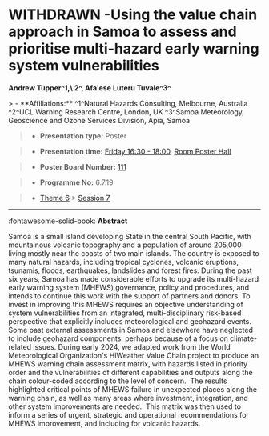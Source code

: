 # WITHDRAWN -Using the value chain approach in Samoa to assess and prioritise multi-hazard early warning system vulnerabilities

**Andrew Tupper^1,\ 2^, Afa'ese Luteru Tuvale^3^**

<!-- more -->> - **Affiliations:** ^1^Natural Hazards Consulting, Melbourne, Australia ^2^UCL Warning Research Centre, London, UK ^3^Samoa Meteorology, Geoscience and Ozone Services Division, Apia, Samoa 

> - **Presentation type:** Poster

> - **Presentation time:** [Friday 16:30 - 18:00](../sessions_comparison.md#__tabbed_4_6), [Room Poster Hall](../maps_venue.md#__tabbed_1_1)

> - **Poster Board Number:** [111](../map_poster_boards.md#friday)

> - **Programme No:** 6.7.19

> - [Theme 6](../theme6.md) > [Session 7](../sessions/session-6-7.md)

--- 

:fontawesome-solid-book: **Abstract**

Samoa is a small island developing State in the central South Pacific, with mountainous volcanic topography and a population of around 205,000 living mostly near the coasts of two main islands. The country is exposed to many natural hazards, including tropical cyclones, volcanic eruptions, tsunamis, floods, earthquakes, landslides and forest fires.
During the past six years, Samoa has made considerable efforts to upgrade its multi-hazard early warning system (MHEWS) governance, policy and procedures, and intends to continue this work with the support of partners and donors. To invest in improving this MHEWS requires an objective understanding of system vulnerabilities from an integrated, multi-disciplinary risk-based perspective that explicitly includes meteorological and geohazard events.  Some past external assessments in Samoa and elsewhere have neglected to include geohazard components, perhaps because of a focus on climate-related issues.
During early 2024, we adapted work from the World Meteorological Organization's HIWeather Value Chain project to produce an MHEWS warning chain assessment matrix, with hazards listed in priority order and the vulnerabilities of different capabilities and outputs along the chain colour-coded according to the level of concern.  The results highlighted critical points of MHEWS failure in unexpected places along the warning chain, as well as many areas where investment, integration, and other system improvements are needed.  This matrix was then used to inform a series of urgent, strategic and operational recommendations for MHEWS improvement, and including for volcanic hazards.


